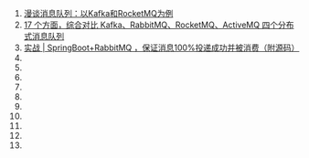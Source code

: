 1. [漫谈消息队列：以Kafka和RocketMQ为例](https://mp.weixin.qq.com/s/d-Rq9DZvNqTnO4xMv7sdWQ)
1. [17 个方面，综合对比 Kafka、RabbitMQ、RocketMQ、ActiveMQ 四个分布式消息队列](https://mp.weixin.qq.com/s/lpsQ3dEZHma9H0V_mcxuTw)
1. [实战 | SpringBoot+RabbitMQ ，保证消息100%投递成功并被消费（附源码）](https://mp.weixin.qq.com/s/jJatRXLAbL2byzQ4TpOdTw)
1. []()
1. []()
1. []()
1. []()
1. []()
1. []()
1. []()
1. []()
1. []()
1. []()